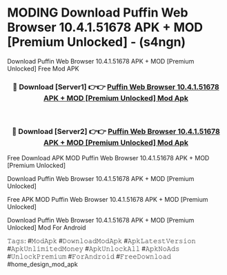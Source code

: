 # MODING Download Puffin Web Browser 10.4.1.51678 APK + MOD [Premium Unlocked] - (s4ngn)
Download Puffin Web Browser 10.4.1.51678 APK + MOD [Premium Unlocked] Free Mod APK

<div align="center">
<h3>🔴 Download [Server1] 👉👉 <a href="https://apk-comot.site?title=Puffin_Web_Browser_10.4.1.51678_APK_+_MOD_[Premium_Unlocked]">Puffin Web Browser 10.4.1.51678 APK + MOD [Premium Unlocked] Mod Apk</a></h3><br>

<h3>🔴 Download [Server2] 👉👉 <a href="https://apk-comot.site?title=Puffin_Web_Browser_10.4.1.51678_APK_+_MOD_[Premium_Unlocked]">Puffin Web Browser 10.4.1.51678 APK + MOD [Premium Unlocked] Mod Apk</a></h3>
</div>


Free Download APK MOD Puffin Web Browser 10.4.1.51678 APK + MOD [Premium Unlocked]

Download Puffin Web Browser 10.4.1.51678 APK + MOD [Premium Unlocked] 

Free APK MOD Puffin Web Browser 10.4.1.51678 APK + MOD [Premium Unlocked] 

Download Puffin Web Browser 10.4.1.51678 APK + MOD [Premium Unlocked] Mod For Android

𝚃𝚊𝚐𝚜: #𝙼𝚘𝚍𝙰𝚙𝚔 #𝙳𝚘𝚠𝚗𝚕𝚘𝚊𝚍𝙼𝚘𝚍𝙰𝚙𝚔 #𝙰𝚙𝚔𝙻𝚊𝚝𝚎𝚜𝚝𝚅𝚎𝚛𝚜𝚒𝚘𝚗 #𝙰𝚙𝚔𝚄𝚗𝚕𝚒𝚖𝚒𝚝𝚎𝚍𝙼𝚘𝚗𝚎𝚢 #𝙰𝚙𝚔𝚄𝚗𝚕𝚘𝚌𝚔𝙰𝚕𝚕 #𝙰𝚙𝚔𝙽𝚘𝙰𝚍𝚜 #𝚄𝚗𝚕𝚘𝚌𝚔𝙿𝚛𝚎𝚖𝚒𝚞𝚖 #𝙵𝚘𝚛𝙰𝚗𝚍𝚛𝚘𝚒𝚍 #𝙵𝚛𝚎𝚎𝙳𝚘𝚠𝚗𝚕𝚘𝚊𝚍 #home_design_mod_apk